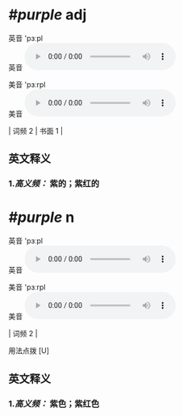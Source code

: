 # ***\#purple*** adj
英音 'pɜːpl  
英音
<audio src="./media/purple-B.aac" controls="controls"></audio>

美音 'pɜːrpl  
美音
<audio src="./media/purple.aac" controls="controls"></audio>



| 词频 2 | 书面 1 |  

英文释义
---
### 1.*高义频：* **紫的；紫红的**  


# ***\#purple*** n
英音 'pɜːpl  
英音
<audio src="./media/purple-B.aac" controls="controls"></audio>

美音 'pɜːrpl  
美音
<audio src="./media/purple.aac" controls="controls"></audio>



| 词频 2 |  

用法点拨  [U]

英文释义
---
### 1.*高义频：* **紫色；紫红色**  


